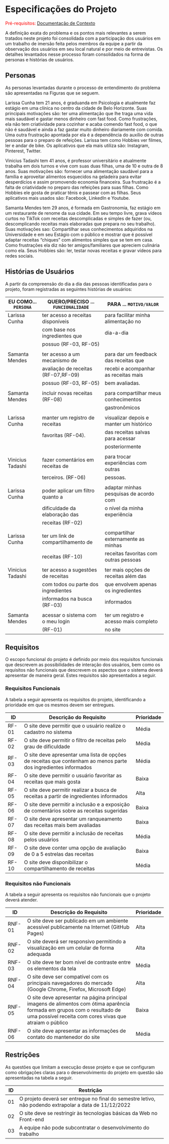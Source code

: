# Especificações do Projeto

<span style="color:red">Pré-requisitos: <a href="1-Documentação de Contexto.md"> Documentação de Contexto</a></span>

A definição exata do problema e os pontos mais relevantes a serem tratados neste projeto foi consolidada com a participação dos usuários em um trabalho de imersão feita pelos membros da equipe a partir da observação dos usuários em seu local natural e por meio de entrevistas. Os detalhes levantados nesse processo foram consolidados na forma de personas e histórias de usuários.

## Personas

As personas levantadas durante o processo de entendimento do problema são apresentadas na Figuras que se seguem.

Larissa Cunha tem 21 anos, é graduanda em Psicologia e atualmente faz estágio em uma clínica no centro da cidade de Belo Horizonte. Suas principais motivações são: ter uma alimentação que lhe traga uma vida mais saudável e gastar menos dinheiro com fast food. Como frustrações, ela não tem criatividade para cozinhar e acaba comendo fast food, o que não é saudável e ainda a faz gastar muito dinheiro diariamente com comida. Uma outra frustração apontada por ela é a dependência do auxílio de outras pessoas para o preparo de refeições. Larissa tem como Hobbies ver filmes, ler e andar de bike. Os aplicativos que ela mais utiliza são: Instagram, Pinterest, Twitter.

Vinicius Tadashi tem 41 anos, é professor universitário e atualmente trabalha em dois turnos e vive com suas duas filhas, uma de 10 e outra de 8 anos. Suas motivações são: fornecer uma alimentação saudável para a família e aproveitar alimentos esquecidos na geladeira para evitar desperdícios e assim promovendo economia financeira. Sua frustração é a falta de criatividade no preparo das refeições para suas filhas. Como Hobbies ele gosta de praticar tênis e passear com as filhas. Seus aplicativos mais usados são: Facebook, LinkedIn e Youtube.

Samanta Mendes tem 29 anos, é formada em Gastronomia, faz estágio em um restaurante de renome da sua cidade. Em seu tempo livre, grava vídeos curtos no TikTok com receitas descomplicadas e simples de fazer (ou, descomplicando receitas mais elaboradas que prepara no seu trabalho). Suas motivações sao: Compartilhar seus conhecimentos adquiridos na Universidade e em seu Estágio com o público e mostrar que é possível adaptar receitas “chiques” com alimentos simples que se tem em casa. Como frustrações ela diz não ter amigos/familiares que apreciem culinária como ela. Seus Hobbies são: ler, testar novas receitas e gravar vídeos para redes sociais.

## Histórias de Usuários

A partir da compreensão do dia a dia das pessoas identificadas para o projeto, foram registradas as seguintes histórias de usuários:

|EU COMO... `PERSONA`| QUERO/PRECISO ... `FUNCIONALIDADE` |PARA ... `MOTIVO/VALOR`                 |
|--------------------|------------------------------------|----------------------------------------|
|Larissa Cunha       | ter acesso a receitas disponíveis  | para facilitar minha alimentação no    |
|                    | com base nos ingredientes que      | dia-a-dia                              |
|                    | possuo (RF-03, RF-05)              |                                        | 
|                    |                                    |                                        |     
|Samanta Mendes      | ter acesso a um mecanismo de       | para dar um feedback das receitas que  |
|                    | avaliação de receitas (RF-07,RF-09)| recebi e acompanhar as receitas mais   |
|                    | possuo (RF-03, RF-05)              | bem avaliadas.                         |
|                    |                                    |                                        |
|Samanta Mendes      | incluir novas receitas (RF-08)     | para compartilhar meus conhecimentos   |
|                    |                                    | gastronômicos                          |
|                    |                                    |                                        |
|Larissa Cunha       | manter um registro de receitas     | visualizar depois e manter um histórico|
|                    | favoritas (RF-04).                 | das receitas salvas para acessar       |
|                    |                                    | posteriormente                         |
|                    |                                    |                                        |
|Vinicius Tadashi    | fazer comentários em receitas de   | para trocar experiências com outras    |
|                    | terceiros. (RF-06)                 | pessoas.                               |
|                    |                                    |                                        |    
|Larissa Cunha       | poder aplicar um filtro quanto a   | adaptar minhas pesquisas de acordo com |
|                    | dificuldade da elaboração das      | o nível da minha experiência           |
|                    | receitas (RF-02)                   |                                        |
|                    |                                    |                                        |
|Larissa Cunha       | ter um link de compartilhamento de | compartilhar externamente as minhas    |
|                    | receitas (RF-10)                   | receitas favoritas com outras pessoas  |
|                    |                                    |                                        |
|Vinicius Tadashi    | ter acesso a sugestões de receitas | ter mais opções de receitas além das   |
|                    | com todos ou parte dos ingredientes| que envolvem apenas os ingredientes    |
|                    | informados na busca (RF-03)        | informados                             |
|                    |                                    |                                        |
|Samanta Mendes      | acessar o sistema com o meu login  | ter um registro e acesso mais completo |
|                    | (RF-01)                            | no site                                |

## Requisitos

O escopo funcional do projeto é definido por meio dos requisitos funcionais que descrevem as possibilidades de interação dos usuários, bem como os requisitos não funcionais que descrevem os aspectos que o sistema deverá apresentar de maneira geral. Estes requisitos são apresentados a seguir.

### Requisitos Funcionais

A tabela a seguir apresenta os requisitos do projeto, identificando a prioridade em que os mesmos devem ser entregues.

|ID    | Descrição do Requisito  | Prioridade |
|------|-------------------------------------------|----|
|RF-01 | O site deve permitir que o usuário realize o cadastro no sistema | Média |
|RF-02 | O site deve permitir o filtro de receitas pelo grau de dificuldade | Média |
|RF-03 | O site deve apresentar uma lista de opções de receitas que contenham ao menos parte dos ingredientes informados| Média |
|RF-04 | O site deve permitir o usuário favoritar as receitas que mais gosta | Baixa |            
|RF-05 | O site deve permitir realizar a busca de receitas a partir de ingredientes informados| Alta  |
|RF-06 | O site deve permitir a inclusão e a exposição de comentários sobre as receitas sugeridas | Baixa |
|RF-07 | O site deve apresentar um ranqueamento das receitas mais bem avaliadas | Baixa |
|RF-08 | O site deve permitir a inclusão de receitas pelos usuários | Média |
|RF-09 | O site deve conter uma opção de avaliação de 0 a 5 estrelas das receitas | Baixa |
|RF-10 | O site deve disponibilizar o compartilhamento de receitas | Média |

### Requisitos não Funcionais

A tabela a seguir apresenta os requisitos não funcionais que o projeto deverá atender.

|ID     | Descrição do Requisito  |Prioridade |
|-------|-------------------------|----|
|RNF-01 | O site deve ser publicado em um ambiente acessível publicamente na Internet (GitHub Pages) | Alta | 
|RNF-02 | O site deverá ser responsivo permitindo a visualização em um celular de forma adequada | Alta | 
|RNF-03 | O site deve ter bom nível de contraste entre os elementos da tela | Média | 
|RNF-04 | O site deve ser compatível com os principais navegadores do mercado (Google Chrome, Firefox, Microsoft Edge) | Alta | 
|RNF-05 | O site deve apresentar na página principal imagens de alimentos com ótima aparência formada em grupos com o resultado de uma possível receita com cores vivas que atraiam o público | Baixa | 
|RNF-06 | O site deve apresentar as informações de contato do mantenedor do site | Média | 

## Restrições

As questões que limitam a execução desse projeto e que se configuram como obrigações claras para o desenvolvimento do projeto em questão são apresentadas na tabela a seguir.

|ID| Restrição                                             |
|--|-------------------------------------------------------|
|01| O projeto deverá ser entregue no final do semestre letivo, não podendo extrapolar a data de 11/12/2022 |
|02| O site deve se restringir às tecnologias básicas da Web no Front-end |
|03| A equipe não pode subcontratar o desenvolvimento do trabalho |
